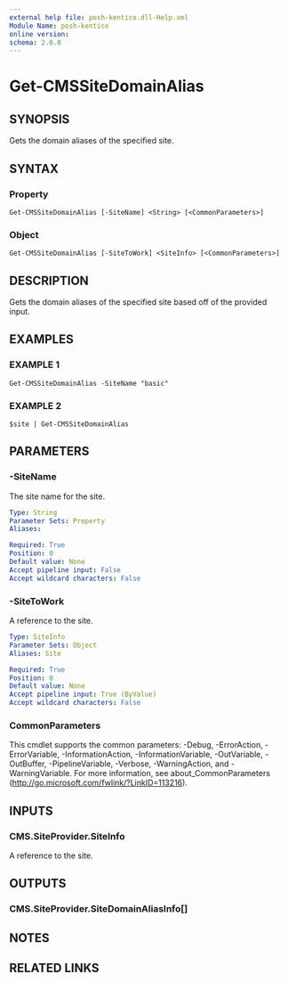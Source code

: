 ```yaml
---
external help file: posh-kentico.dll-Help.xml
Module Name: posh-kentico
online version:
schema: 2.0.0
---
```


# Get-CMSSiteDomainAlias

## SYNOPSIS
Gets the domain aliases of the specified site.

## SYNTAX

### Property
```
Get-CMSSiteDomainAlias [-SiteName] <String> [<CommonParameters>]
```

### Object
```
Get-CMSSiteDomainAlias [-SiteToWork] <SiteInfo> [<CommonParameters>]
```

## DESCRIPTION
Gets the domain aliases of the specified site based off of the provided input.

## EXAMPLES

### EXAMPLE 1
```
Get-CMSSiteDomainAlias -SiteName "basic"
```

### EXAMPLE 2
```
$site | Get-CMSSiteDomainAlias
```

## PARAMETERS

### -SiteName
The site name for the site.

```yaml
Type: String
Parameter Sets: Property
Aliases:

Required: True
Position: 0
Default value: None
Accept pipeline input: False
Accept wildcard characters: False
```

### -SiteToWork
A reference to the site.

```yaml
Type: SiteInfo
Parameter Sets: Object
Aliases: Site

Required: True
Position: 0
Default value: None
Accept pipeline input: True (ByValue)
Accept wildcard characters: False
```

### CommonParameters
This cmdlet supports the common parameters: -Debug, -ErrorAction, -ErrorVariable, -InformationAction, -InformationVariable, -OutVariable, -OutBuffer, -PipelineVariable, -Verbose, -WarningAction, and -WarningVariable.
For more information, see about_CommonParameters (http://go.microsoft.com/fwlink/?LinkID=113216).

## INPUTS

### CMS.SiteProvider.SiteInfo
A reference to the site.

## OUTPUTS

### CMS.SiteProvider.SiteDomainAliasInfo[]
## NOTES

## RELATED LINKS
